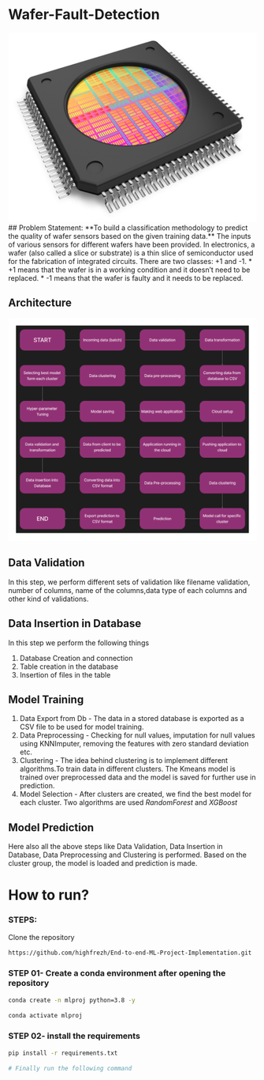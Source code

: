 # Wafer-Fault-Detection
<img src = "wafer.jpeg" width = 600>
## Problem Statement:
**To build a classification methodology to predict the quality of wafer sensors based on the given training data.**
The inputs of various sensors for different wafers have been provided. In electronics, a wafer (also called a slice or substrate) is a thin slice of semiconductor used for the fabrication of integrated circuits. 
There are two classes: +1 and -1. 
*	+1 means that the wafer is in a working condition and it doesn’t need to be replaced.
*	-1 means that the wafer is faulty and it needs to be replaced. 

## Architecture
<img src = "architecture.png" width = 600>

## Data Validation
In this step, we perform different sets of validation like filename validation, number of columns, name of the columns,data type of each columns and other kind of validations.

## Data Insertion in Database
In this step we perform the following things
1. Database Creation and connection
2. Table creation in the database
3. Insertion of files in the table

## Model Training
1. Data Export from Db - The data in a stored database is exported as a CSV file to be used for model training.
2. Data Preprocessing - Checking for null values, imputation for null values using KNNImputer, removing the features with zero standard deviation etc.
3. Clustering - The idea behind clustering is to implement different algorithms.To train data in different clusters. The Kmeans model is trained over preprocessed data and the model is saved for further use in prediction.
4. Model Selection - After clusters are created, we find the best model for each cluster. Two algorithms are used *RandomForest* and *XGBoost*

## Model Prediction
Here also all the above steps like Data Validation, Data Insertion in Database, Data Preprocessing and Clustering is performed.
Based on the cluster group, the model is loaded and prediction is made.

# How to run?
### STEPS:

Clone the repository

```bash
https://github.com/highfrezh/End-to-end-ML-Project-Implementation.git
```
### STEP 01- Create a conda environment after opening the repository

```bash
conda create -n mlproj python=3.8 -y
```

```bash
conda activate mlproj
```


### STEP 02- install the requirements
```bash
pip install -r requirements.txt
```


```bash
# Finally run the following command
